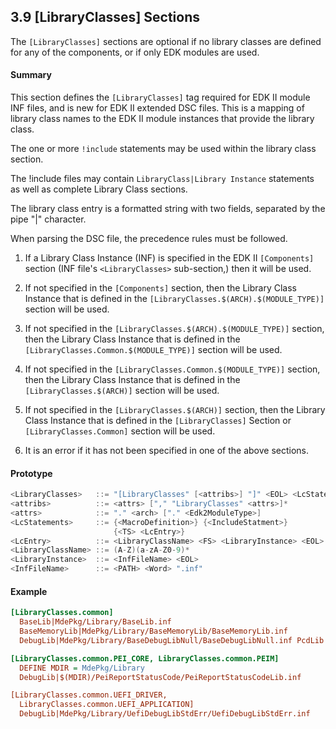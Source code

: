 <!--- @file
  3.9 [LibraryClasses] Sections

  Copyright (c) 2006-2017, Intel Corporation. All rights reserved.<BR>

  Redistribution and use in source (original document form) and 'compiled'
  forms (converted to PDF, epub, HTML and other formats) with or without
  modification, are permitted provided that the following conditions are met:

  1) Redistributions of source code (original document form) must retain the
     above copyright notice, this list of conditions and the following
     disclaimer as the first lines of this file unmodified.

  2) Redistributions in compiled form (transformed to other DTDs, converted to
     PDF, epub, HTML and other formats) must reproduce the above copyright
     notice, this list of conditions and the following disclaimer in the
     documentation and/or other materials provided with the distribution.

  THIS DOCUMENTATION IS PROVIDED BY TIANOCORE PROJECT "AS IS" AND ANY EXPRESS OR
  IMPLIED WARRANTIES, INCLUDING, BUT NOT LIMITED TO, THE IMPLIED WARRANTIES OF
  MERCHANTABILITY AND FITNESS FOR A PARTICULAR PURPOSE ARE DISCLAIMED. IN NO
  EVENT SHALL TIANOCORE PROJECT  BE LIABLE FOR ANY DIRECT, INDIRECT, INCIDENTAL,
  SPECIAL, EXEMPLARY, OR CONSEQUENTIAL DAMAGES (INCLUDING, BUT NOT LIMITED TO,
  PROCUREMENT OF SUBSTITUTE GOODS OR SERVICES; LOSS OF USE, DATA, OR PROFITS;
  OR BUSINESS INTERRUPTION) HOWEVER CAUSED AND ON ANY THEORY OF LIABILITY,
  WHETHER IN CONTRACT, STRICT LIABILITY, OR TORT (INCLUDING NEGLIGENCE OR
  OTHERWISE) ARISING IN ANY WAY OUT OF THE USE OF THIS DOCUMENTATION, EVEN IF
  ADVISED OF THE POSSIBILITY OF SUCH DAMAGE.

-->

## 3.9 [LibraryClasses] Sections

The `[LibraryClasses]` sections are optional if no library classes are defined
for any of the components, or if only EDK modules are used.

#### Summary

This section defines the `[LibraryClasses]` tag required for EDK II module INF
files, and is new for EDK II extended DSC files. This is a mapping of library
class names to the EDK II module instances that provide the library class.

The one or more `!include` statements may be used within the library class
section.

The !include files may contain `LibraryClass|Library Instance` statements as
well as complete Library Class sections.

The library class entry is a formatted string with two fields, separated by
the pipe "|" character.

When parsing the DSC file, the precedence rules must be followed.

1. If a Library Class Instance (INF) is specified in the EDK II `[Components]`
   section (INF file's `<LibraryClasses>` sub-section,) then it will be used.

2. If not specified in the `[Components]` section, then the Library Class
   Instance that is defined in the `[LibraryClasses.$(ARCH).$(MODULE_TYPE)]`
   section will be used.

3. If not specified in the `[LibraryClasses.$(ARCH).$(MODULE_TYPE)]` section,
   then the Library Class Instance that is defined in the
   `[LibraryClasses.Common.$(MODULE_TYPE)]` section will be used.

4. If not specified in the `[LibraryClasses.Common.$(MODULE_TYPE)]` section,
   then the Library Class Instance that is defined in the
   `[LibraryClasses.$(ARCH)]` section will be used.

5. If not specified in the `[LibraryClasses.$(ARCH)]` section, then the Library
   Class Instance that is defined in the `[LibraryClasses]` Section or
   `[LibraryClasses.Common]` section will be used.

6. It is an error if it has not been specified in one of the above sections.

#### Prototype

```c
<LibraryClasses>   ::= "[LibraryClasses" [<attribs>] "]" <EOL> <LcStatements>*
<attribs>          ::= <attrs> ["," "LibraryClasses" <attrs>]*
<attrs>            ::= "." <arch> ["." <Edk2ModuleType>]
<LcStatements>     ::= {<MacroDefinition>} {<IncludeStatment>}
                       {<TS> <LcEntry>}
<LcEntry>          ::= <LibraryClassName> <FS> <LibraryInstance> <EOL>
<LibraryClassName> ::= (A-Z)(a-zA-Z0-9)*
<LibraryInstance>  ::= <InfFileName> <EOL>
<InfFileName>      ::= <PATH> <Word> ".inf"
```

#### Example

```ini
[LibraryClasses.common]
  BaseLib|MdePkg/Library/BaseLib.inf
  BaseMemoryLib|MdePkg/Library/BaseMemoryLib/BaseMemoryLib.inf
  DebugLib|MdePkg/Library/BaseDebugLibNull/BaseDebugLibNull.inf PcdLib|MdePkg/Library/BasePcdLib/BasePcdLibNull.inf

[LibraryClasses.common.PEI_CORE, LibraryClasses.common.PEIM]
  DEFINE MDIR = MdePkg/Library
  DebugLib|$(MDIR)/PeiReportStatusCode/PeiReportStatusCodeLib.inf

[LibraryClasses.common.UEFI_DRIVER,
  LibraryClasses.common.UEFI_APPLICATION]
  DebugLib|MdePkg/Library/UefiDebugLibStdErr/UefiDebugLibStdErr.inf
```
